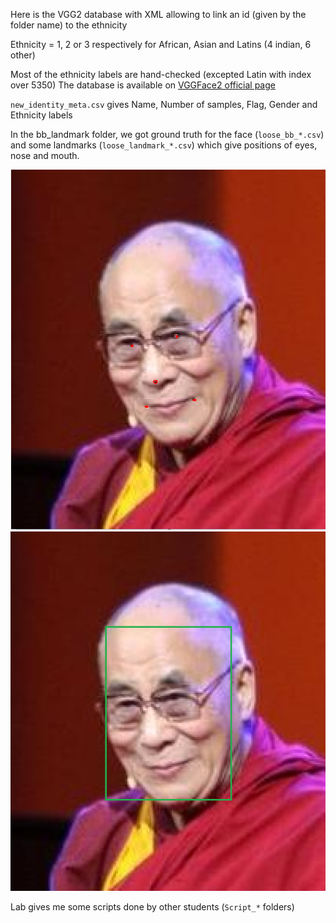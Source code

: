Here is the VGG2 database with XML allowing to link an id (given by the folder name) to the ethnicity

Ethnicity = 1, 2 or 3 respectively for African, Asian and Latins
(4 indian, 6 other)

Most of the ethnicity labels are hand-checked (excepted Latin with index over 5350)
The database is available on [VGGFace2 official page](http://www.robots.ox.ac.uk/~vgg/data/vgg_face2/ "Google's Homepage")

`new_identity_meta.csv` gives Name, Number of samples, Flag, Gender and Ethnicity labels

In the bb_landmark folder, we got ground truth for the face (`loose_bb_*.csv`) and some landmarks (`loose_landmark_*.csv`) which give positions of eyes, nose and mouth.

![alt text](Data/ReadMe_Data/landmarks_example.png "landmarks example")
![alt text](Data/ReadMe_Data/bb_example.png "bb example")

Lab gives me some scripts done by other students (`Script_*` folders)

